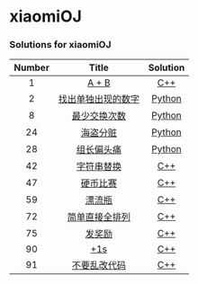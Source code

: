 xiaomiOJ
========

### Solutions for xiaomiOJ
|Number|Title|Solution| 
|:---:|:-----:|:--------:|
|1|[A + B](https://code.mi.com/problem/list/view?id=1) | [C++](./solutions/1.A+B/add.cpp)
|2|[找出单独出现的数字](https://code.mi.com/problem/list/view?id=2) | [Python](./solutions/2.找出单独出现的数字/SingleNumber.py)
|8|[最少交换次数](https://code.mi.com/problem/list/view?id=8) | [Python](./solutions/8.最少交换次数/MinSwap.py)
|24|[海盗分赃](https://code.mi.com/problem/list/view?id=24) | [Python](./solutions/24.海盗分赃/DivideMoney.py)
|28|[组长偏头痛](https://code.mi.com/problem/list/view?id=28) | [Python](./solutions/28.组长偏头痛/main.py)
|42|[字符串替换](https://code.mi.com/problem/list/view?id=42) | [C++](./solutions/42.字符串替换/StrReplace.cpp)
|47|[硬币比赛](https://code.mi.com/problem/list/view?id=47) | [C++](./solutions/47.硬币比赛/CoinGame.cpp)
|59|[漂流瓶](https://code.mi.com/problem/list/view?id=59) | [C++](./solutions/59.漂流瓶/drift.cpp)
|72|[简单直接全排列](https://code.mi.com/problem/list/view?id=72) | [C++](./solutions/72.简单直接全排列/Permutation.cpp)
|75|[发奖励](https://code.mi.com/problem/list/view?id=75) | [C++](./solutions/75.发奖励/award.cpp)
|90|[+1s](https://code.mi.com/problem/list/view?id=90) | [C++](./solutions/90.+1s/main.cpp)
|91|[不要乱改代码](https://code.mi.com/problem/list/view?id=91) | [C++](./solutions/91.不要乱改代码/main.cpp)

